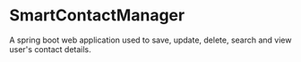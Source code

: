 # SmartContactManager
A spring boot web application used to save, update, delete, search and view user's contact details.

